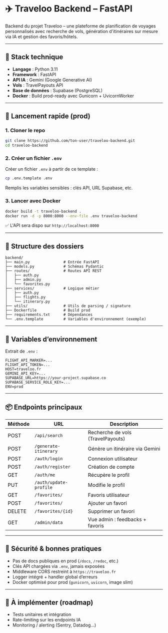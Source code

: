 # ✈️ Traveloo Backend – FastAPI

Backend du projet Traveloo – une plateforme de planification de voyages personnalisés avec recherche de vols, génération d'itinéraires sur mesure via IA et gestion des favoris/hôtels.

---

## 🧠 Stack technique

- **Langage** : Python 3.11
- **Framework** : FastAPI
- **API IA** : Gemini (Google Generative AI)
- **Vols** : TravelPayouts API
- **Base de données** : Supabase (PostgreSQL)
- **Docker** : Build prod-ready avec Gunicorn + UvicornWorker

---

## 🚀 Lancement rapide (prod)

### 1. Cloner le repo

```bash
git clone https://github.com/ton-user/traveloo-backend.git
cd traveloo-backend
```

### 2. Créer un fichier `.env`

Créer un fichier `.env` à partir de ce template :

```bash
cp .env.template .env
```

Remplis les variables sensibles : clés API, URL Supabase, etc.

### 3. Lancer avec Docker

```bash
docker build -t traveloo-backend .
docker run -d -p 8000:8000 --env-file .env traveloo-backend
```

✅ L'API sera dispo sur `http://localhost:8000`

---

## 🔧 Structure des dossiers

```
backend/
├── main.py               # Entrée FastAPI
├── models.py             # Schémas Pydantic
├── routes/               # Routes API REST
│   ├── auth.py
│   ├── admin.py
│   └── favorites.py
├── services/             # Logique métier
│   ├── auth.py
│   ├── flights.py
│   └── itinerary.py
├── utils/                # Utils de parsing / signature
├── Dockerfile            # Build prod
├── requirements.txt      # Dépendances
└── .env.template         # Variables d'environnement (exemple)
```

---

## 🔐 Variables d’environnement

Extrait de `.env` :

```env
FLIGHT_API_MARKER=...
FLIGHT_API_TOKEN=...
HOST=traveloo.fr
GEMINI_API_KEY=...
SUPABASE_URL=https://your-project.supabase.co
SUPABASE_SERVICE_ROLE_KEY=...
ENV=prod
```

---

## 📦 Endpoints principaux

| Méthode | URL                   | Description |
|--------|------------------------|-------------|
| POST   | `/api/search`          | Recherche de vols (TravelPayouts) |
| POST   | `/generate-itinerary`  | Génère un itinéraire via Gemini |
| POST   | `/auth/login`          | Connexion utilisateur |
| POST   | `/auth/register`       | Création de compte |
| GET    | `/auth/me`             | Récupère le profil |
| PUT    | `/auth/update-profile` | Modifie le profil |
| GET    | `/favorites/`          | Favoris utilisateur |
| POST   | `/favorites/`          | Ajouter un favori |
| DELETE | `/favorites/{id}`      | Supprimer un favori |
| GET    | `/admin/data`          | Vue admin : feedbacks + favoris |

---

## 🔐 Sécurité & bonnes pratiques

- Pas de docs publiques en prod (`/docs`, `/redoc`, etc.)
- Clés API chargées via `.env`, jamais exposées
- Middleware CORS restreint à `https://traveloo.fr`
- Logger intégré + handler global d’erreurs
- Docker optimisé pour prod (`gunicorn`, `uvicorn`, image slim)

---

## 🧪 À implémenter (roadmap)

- Tests unitaires et intégration
- Rate-limiting sur les endpoints IA
- Monitoring / alerting (Sentry, Datadog…)